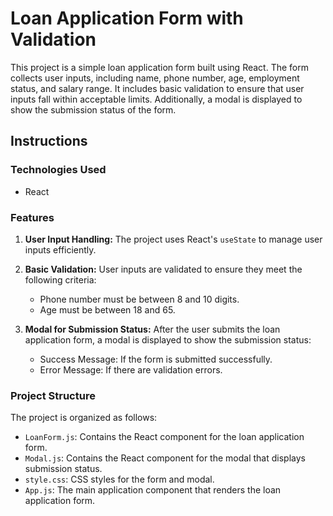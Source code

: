 # Loan Application Form with Validation

This project is a simple loan application form built using React. The form collects user inputs, including name, phone number, age, employment status, and salary range. It includes basic validation to ensure that user inputs fall within acceptable limits. Additionally, a modal is displayed to show the submission status of the form.

## Instructions

### Technologies Used
- React

### Features

1. **User Input Handling:** The project uses React's `useState` to manage user inputs efficiently.

2. **Basic Validation:** User inputs are validated to ensure they meet the following criteria:
   - Phone number must be between 8 and 10 digits.
   - Age must be between 18 and 65.

3. **Modal for Submission Status:** After the user submits the loan application form, a modal is displayed to show the submission status:
   - Success Message: If the form is submitted successfully.
   - Error Message: If there are validation errors.

### Project Structure

The project is organized as follows:

- `LoanForm.js`: Contains the React component for the loan application form.
- `Modal.js`: Contains the React component for the modal that displays submission status.
- `style.css`: CSS styles for the form and modal.
- `App.js`: The main application component that renders the loan application form.

